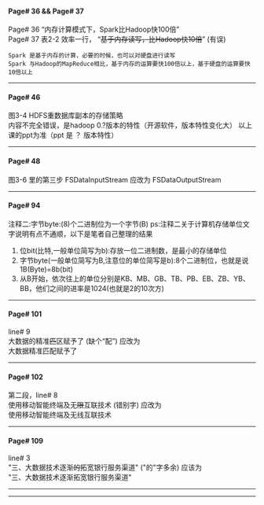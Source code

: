 #### Page# 36 && Page# 37
  Page# 36 “内存计算模式下，Spark比Hadoop快100倍”   
  Page# 37 表2-2 效率一行， “~~基于内存读写，比Hadoop快10倍~~” (有误)
                      
```  
Spark 是基于内存的计算，必要的时候，也可以对硬盘进行读写
Spark 与Hadoop的MapReduce相比，基于内存的运算要快100倍以上，基于硬盘的运算要快10倍以上
```
___


#### Page# 46    
  图3-4 HDFS重数据库副本的存储策略  
  内容不完全错误，是hadoop 0.?版本的特性（开源软件，版本特性变化大）
  以上课的ppt为准（ppt 是 ？ 版本特性）
  ___  

#### Page# 48
  图3-6 里的第三步 FSDataInputStream 应改为 FSDataOutputStream

___

#### Page# 94
  注释二:字节byte:(8)个二进制位为一个字节(B)
  ps:注释二关于计算机存储单位文字说明有点不通顺，以下是笔者自己整理的结果
  1. 位bit(比特,一般单位简写为b):存放一位二进制数，是最小的存储单位
  2. 字节byte(一般单位简写为B,注意位的单位简写是b):8个二进制位，也就是说1B(Byte)=8b(bit)
  3. 从B开始，依次往上的单位分别是KB、MB、GB、TB、PB、EB、ZB、YB、BB，他们之间的进率是1024(也就是2的10次方)
___

#### Page# 101
  line# 9   
  大数据的精准~~匹~~区赋予了   (缺个“配”)
  应改为   
  大数据精准匹配赋予了    
  ___

#### Page# 102
  第二段，line# 8   
  使用移动智能终端及无~~限~~互联技术   (错别字)
  应改为   
  使用移动智能终端及无线互联技术   
  ___   
  
  #### Page# 109
  line# 3   
  "三、大数据技术逐渐~~的~~拓宽银行服务渠道" ("的"字多余)
  应该为   
  "三、大数据技术逐渐拓宽银行服务渠道"    
  ___
  
  
  ___
